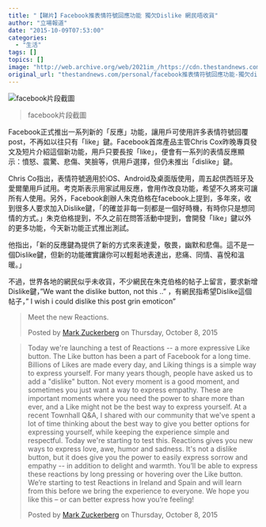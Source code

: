 ```yaml
---
title: "【睇片】Facebook推表情符號回應功能 獨欠Dislike 網民唔收貨"
author: "立場報道"
date: "2015-10-09T07:53:00"
categories:
  - "生活"
tags: []
topics: []
image: "http://web.archive.org/web/2021im_/https://cdn.thestandnews.com/media/photos/cache/reaction_KfqJi_1200x0.png"
original_url: "thestandnews.com/personal/facebook推表情符號回應功能-獨欠dislike-網民唔收貨"
---
```

![facebook片段截圖](http://web.archive.org/web/2021im_/https://cdn.thestandnews.com/media/photos/cache/reaction_KfqJi_1200x0.png)

> facebook片段截圖

Facebook正式推出一系列新的「反應」功能，讓用戶可使用許多表情符號回覆post，不再如以往只有「like」鍵。Facebook首席產品主管Chris Cox昨晚專頁發文及短片介紹這個新功能，用戶只要長按「like」，便會有一系列的表情反應顯示：憤怒、震驚、悲傷、笑臉等，供用戶選擇，但仍未推出「dislike」鍵。  
  
Chris Co指出，表情符號適用於iOS、Android及桌面版使用，周五起供西班牙及愛爾蘭用戶試用。考克斯表示用家試用反應，會用作改良功能，希望不久將來可讓所有人使用。另外，Facebook創辦人朱克伯格在facebook上提到，多年來，收到很多人要求加入Dislike鍵，「的確並非每一刻都是一個好時機，有時你只是想同情的方式。」朱克伯格提到，不久之前在問答活動中提到，會開發「like」鍵以外的更多功能，今天新功能正式推出測試。

他指出，「新的反應鍵為提供了新的方式來表達愛，敬畏，幽默和悲傷。這不是一個Dislike鍵，但新的功能確實讓你可以輕鬆地表達出，悲痛、同情、喜悅和溫暖。」

不過，世界各地的網民似乎未收貨，不少網民在朱克伯格的帖子上留言，要求新增Dislike鍵，”We want the dislike button, not this ..” ，有網民指希望Dislike這個帖子，” I wish i could dislike this post grin emoticon”

> Meet the new Reactions.
> 
> Posted by [Mark Zuckerberg](http://web.archive.org/web/20210628124142/https://www.facebook.com/zuck) on Thursday, October 8, 2015

> Today we're launching a test of Reactions -- a more expressive Like button. The Like button has been a part of Facebook for a long time. Billions of Likes are made every day, and Liking things is a simple way to express yourself. For many years though, people have asked us to add a "dislike" button. Not every moment is a good moment, and sometimes you just want a way to express empathy. These are important moments where you need the power to share more than ever, and a Like might not be the best way to express yourself. At a recent Townhall Q&A, I shared with our community that we've spent a lot of time thinking about the best way to give you better options for expressing yourself, while keeping the experience simple and respectful. Today we're starting to test this. Reactions gives you new ways to express love, awe, humor and sadness. It's not a dislike button, but it does give you the power to easily express sorrow and empathy -- in addition to delight and warmth. You’ll be able to express these reactions by long pressing or hovering over the Like button. We’re starting to test Reactions in Ireland and Spain and will learn from this before we bring the experience to everyone. We hope you like this – or can better express how you’re feeling!
> 
> Posted by [Mark Zuckerberg](http://web.archive.org/web/20210628124142/https://www.facebook.com/zuck) on Thursday, October 8, 2015